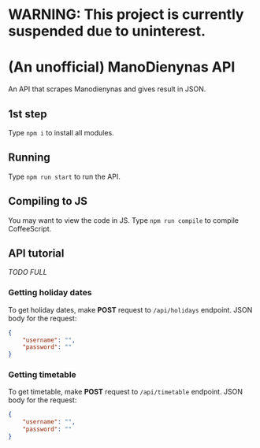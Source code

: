 # WARNING: This project is currently suspended due to uninterest.
# (An unofficial) ManoDienynas API
An API that scrapes Manodienynas and gives result in JSON.
## 1st step
Type `npm i` to install all modules.
## Running
Type `npm run start` to run the API.
## Compiling to JS
You may want to view the code in JS. Type `npm run compile` to compile CoffeeScript.
## API tutorial
*TODO FULL*
### Getting holiday dates
To get holiday dates, make **POST** request to `/api/holidays` endpoint. JSON body for the request:
```json
{
    "username": "",
    "password": ""
}
```
### Getting timetable
To get timetable, make **POST** request to `/api/timetable` endpoint. JSON body for the request:
```json
{
    "username": "",
    "password": ""
}
```
